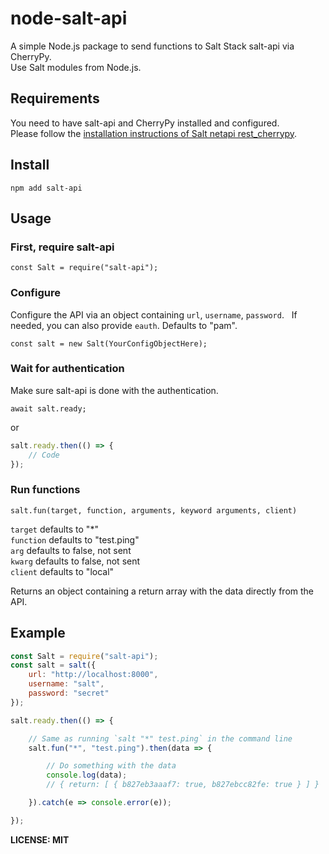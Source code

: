 # node-salt-api
A simple Node.js package to send functions to Salt Stack salt-api via CherryPy.  
Use Salt modules from Node.js.

## Requirements

You need to have salt-api and CherryPy installed and configured.  
Please follow the [installation instructions of Salt netapi rest_cherrypy](https://docs.saltstack.com/en/latest/ref/netapi/all/salt.netapi.rest_cherrypy.html).

## Install

`npm add salt-api`

## Usage

### First, require salt-api
`const Salt = require("salt-api");`

### Configure
Configure the API via an object containing `url`, `username`, `password`.  
If needed, you can also provide `eauth`. Defaults to "pam".  

`const salt = new Salt(YourConfigObjectHere);`

### Wait for authentication
Make sure salt-api is done with the authentication.

`await salt.ready;`  

or  

```js
salt.ready.then(() => {
	// Code
});
```

### Run functions

`salt.fun(target, function, arguments, keyword arguments, client)`

`target` defaults to "*"  
`function` defaults to "test.ping"  
`arg` defaults to false, not sent  
`kwarg` defaults to false, not sent  
`client` defaults to "local"  

Returns an object containing a return array with the data directly from the API.

## Example

```js
const Salt = require("salt-api");
const salt = salt({
	url: "http://localhost:8000",
	username: "salt",
	password: "secret"
});

salt.ready.then(() => {

	// Same as running `salt "*" test.ping` in the command line
	salt.fun("*", "test.ping").then(data => {

		// Do something with the data
		console.log(data);
		// { return: [ { b827eb3aaaf7: true, b827ebcc82fe: true } ] }

	}).catch(e => console.error(e));

});
```

**LICENSE: MIT**
